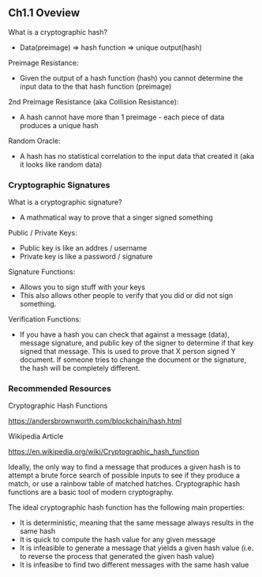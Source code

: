 ## Ch1.1 Oveview

What is a cryptographic hash?

- Data(preimage) => hash function => unique output(hash)

Preimage Resistance:

- Given the output of a hash function (hash) you cannot determine the input data to the that hash function (preimage)

2nd Preimage Resistance (aka Collision Resistance):

- A hash cannot have more than 1 preimage - each piece of data produces a unique hash

Random Oracle:

- A hash has no statistical correlation to the input data that created it (aka it looks like random data)

### Cryptographic Signatures

What is a cryptographic signature?

- A mathmatical way to prove that a singer signed something

Public / Private Keys:

- Public key is like an addres / username
- Private key is like a password / signature

Signature Functions:

- Allows you to sign stuff with your keys
- This also allows other people to verify that you did or did not sign something.

Verification Functions:

- If you have a hash you can check that against a message (data), message signature, and public key of the signer to determine if that key signed that message. This is used to prove that X person signed Y document. If someone tries to change the document or the signature, the hash will be completely different.

### Recommended Resources

Cryptographic Hash Functions

https://andersbrownworth.com/blockchain/hash.html

Wikipedia Article

https://en.wikipedia.org/wiki/Cryptographic_hash_function



Ideally, the only way to find a message that produces a given hash is to attempt a brute force search of possible inputs to see if they produce a match, or use a rainbow table of matched hatches. Cryptographic hash functions are a basic tool of modern cryptography.

The ideal cryptographic hash function has the following main properties:

- It is deterministic, meaning that the same message always results in the same hash
- It is quick to compute the hash value for any given message
- It is infeasible to generate a message that yields a given hash value (i.e. to reverse the process that generated the given hash value)
- It is infeasibe to find two different messages with the same hash value